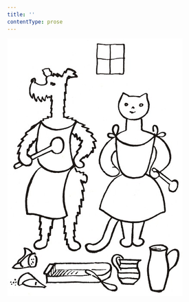 ```yaml
---
title: ''
contentType: prose
---
```


<section>

![povidani_o_pejskovi_a_kocicce_034](./resources/povidani_o_pejskovi_a_kocicce_034.jpg)

</section>
